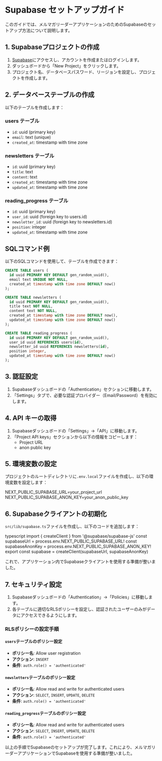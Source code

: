  # Supabase セットアップガイド

このガイドでは、メルマガリーダーアプリケーションのためのSupabaseのセットアップ方法について説明します。

## 1. Supabaseプロジェクトの作成

1. [Supabase](https://supabase.com/)にアクセスし、アカウントを作成またはログインします。
2. ダッシュボードから「New Project」をクリックします。
3. プロジェクト名、データベースパスワード、リージョンを設定し、プロジェクトを作成します。

## 2. データベーステーブルの作成

以下のテーブルを作成します：

### users テーブル
- `id`: uuid (primary key)
- `email`: text (unique)
- `created_at`: timestamp with time zone

### newsletters テーブル
- `id`: uuid (primary key)
- `title`: text
- `content`: text
- `created_at`: timestamp with time zone
- `updated_at`: timestamp with time zone

### reading_progress テーブル
- `id`: uuid (primary key)
- `user_id`: uuid (foreign key to users.id)
- `newsletter_id`: uuid (foreign key to newsletters.id)
- `position`: integer
- `updated_at`: timestamp with time zone

## SQLコマンド例
以下のSQLコマンドを使用して、テーブルを作成できます：

```sql
CREATE TABLE users (
  id uuid PRIMARY KEY DEFAULT gen_random_uuid(),
  email text UNIQUE NOT NULL,
  created_at timestamp with time zone DEFAULT now()
);

CREATE TABLE newsletters (
  id uuid PRIMARY KEY DEFAULT gen_random_uuid(),
  title text NOT NULL,
  content text NOT NULL,
  created_at timestamp with time zone DEFAULT now(),
  updated_at timestamp with time zone DEFAULT now()
);

CREATE TABLE reading_progress (
  id uuid PRIMARY KEY DEFAULT gen_random_uuid(),
  user_id uuid REFERENCES users(id),
  newsletter_id uuid REFERENCES newsletters(id),
  position integer,
  updated_at timestamp with time zone DEFAULT now()
);
```

## 3. 認証設定

1. Supabaseダッシュボードの「Authentication」セクションに移動します。
2. 「Settings」タブで、必要な認証プロバイダー（Email/Password）を有効にします。

## 4. API キーの取得

1. Supabaseダッシュボードの「Settings」→「API」に移動します。
2. 「Project API keys」セクションから以下の情報をコピーします：
   - Project URL
   - anon public key

## 5. 環境変数の設定

プロジェクトのルートディレクトリに`.env.local`ファイルを作成し、以下の環境変数を設定します：

NEXT_PUBLIC_SUPABASE_URL=your_project_url
NEXT_PUBLIC_SUPABASE_ANON_KEY=your_anon_public_key

## 6. Supabaseクライアントの初期化

`src/lib/supabase.ts`ファイルを作成し、以下のコードを追加します：

typescript
import { createClient } from '@supabase/supabase-js'
const supabaseUrl = process.env.NEXT_PUBLIC_SUPABASE_URL!
const supabaseAnonKey = process.env.NEXT_PUBLIC_SUPABASE_ANON_KEY!
export const supabase = createClient(supabaseUrl, supabaseAnonKey)

これで、アプリケーション内でSupabaseクライアントを使用する準備が整いました。

## 7. セキュリティ設定

1. Supabaseダッシュボードの「Authentication」→「Policies」に移動します。
2. 各テーブルに適切なRLSポリシーを設定し、認証されたユーザーのみがデータにアクセスできるようにします。

### RLSポリシーの設定手順

#### `users`テーブルのポリシー設定
- **ポリシー名**: Allow user registration
- **アクション**: `INSERT`
- **条件**: `auth.role() = 'authenticated'`

#### `newsletters`テーブルのポリシー設定
- **ポリシー名**: Allow read and write for authenticated users
- **アクション**: `SELECT`, `INSERT`, `UPDATE`, `DELETE`
- **条件**: `auth.role() = 'authenticated'`

#### `reading_progress`テーブルのポリシー設定
- **ポリシー名**: Allow read and write for authenticated users
- **アクション**: `SELECT`, `INSERT`, `UPDATE`, `DELETE`
- **条件**: `auth.role() = 'authenticated'`

以上の手順でSupabaseのセットアップが完了します。これにより、メルマガリーダーアプリケーションでSupabaseを使用する準備が整いました。
